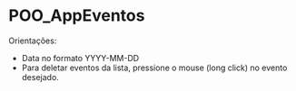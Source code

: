 # POO_AppEventos



Orientações:


- Data no formato YYYY-MM-DD
- Para deletar eventos da lista, pressione o mouse (long click) no evento desejado.



